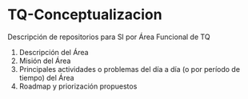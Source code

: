# TQ-Conceptualizacion

Descripción de repositorios para SI por Área Funcional de TQ

1. Descripción del Área
2. Misión del Área
3. Principales actividades o problemas del día a día (o por período de tiempo) del Área
4. Roadmap y priorización propuestos
